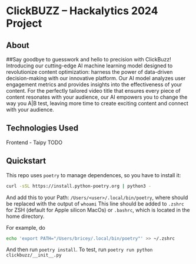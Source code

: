 # ClickBUZZ – Hackalytics 2024 Project

## About 
##Say goodbye to guesswork and hello to precision with ClickBuzz!
Introducing our cutting-edge AI machine learning model designed to revolutionize content optimization: harness the power of data-driven decision-making with our innovative platform.
Our AI model analyzes user engagement metrics and provides insights into the effectiveness of your content.
For the perfectly tailored video title that ensures every piece of content resonates with your audience, our AI empowers you to change the way you A|B test, leaving more time to create exciting content and connect with your audience.

## Technologies Used
Frontend - Taipy
TODO

## Quickstart
This repo uses `poetry` to manage dependences, so you have to install it:
```bash
curl -sSL https://install.python-poetry.org | python3 - 
```
And add this to your Path: `/Users/<user>/.local/bin/poetry`, where <user> should be replaced with the output of `whoami`
This line should be added to `.zshrc` for ZSH (default for Apple silicon MacOs) or `.bashrc`,
which is located in the home directory. 

For example, do
```bash
echo 'export PATH="/Users/bricey/.local/bin/poetry"' >> ~/.zshrc
```

And then run `poetry install`.
To test, run `poetry run python clickbuzz/__init__.py`
